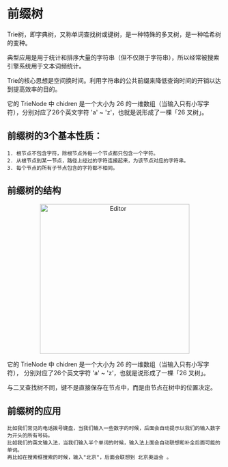 # 前缀树

Trie树，即字典树，又称单词查找树或键树，是一种特殊的多叉树，是一种哈希树的变种。

典型应用是用于统计和排序大量的字符串（但不仅限于字符串），所以经常被搜索引擎系统用于文本词频统计。

Trie的核心思想是空间换时间。利用字符串的公共前缀来降低查询时间的开销以达到提高效率的目的。

它的 TrieNode 中 chidren 是一个大小为 26 的一维数组（当输入只有小写字符），分别对应了26个英文字符 'a' ~ 'z'，也就是说形成了一棵「26 叉树」。


## 前缀树的3个基本性质：
    1. 根节点不包含字符，除根节点外每一个节点都只包含一个字符。
    2. 从根节点到某一节点，路径上经过的字符连接起来，为该节点对应的字符串。
    3. 每个节点的所有子节点包含的字符都不相同。

## 前缀树的结构
<div align="center">
	<img src="https://tsejx.github.io/data-structure-and-algorithms-guidebook/static/sample.c908915f.png" alt="Editor" width="350">
</div>

它的 TrieNode 中 chidren 是一个大小为 26 的一维数组（当输入只有小写字符），
分别对应了26个英文字符 'a' ~ 'z'，也就是说形成了一棵「26 叉树」。

与二叉查找树不同，键不是直接保存在节点中，而是由节点在树中的位置决定。

## 前缀树的应用

    比如我们常见的电话拨号键盘，当我们输入一些数字的时候，后面会自动提示以我们的输入数字为开头的所有号码。
    比如我们的英文输入法，当我们输入半个单词的时候，输入法上面会自动联想和补全后面可能的单词。
    再比如在搜索框搜索的时候，输入"北京"，后面会联想到 北京奥运会 。


